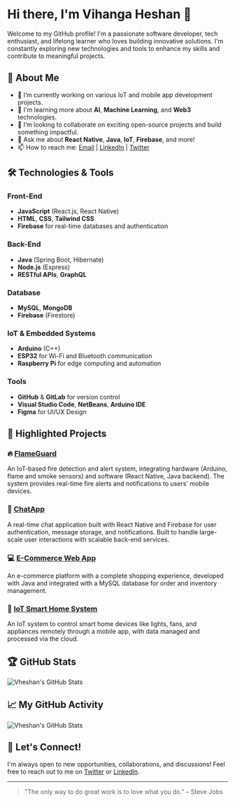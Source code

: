 # Hi there, I'm Vihanga Heshan 👋

Welcome to my GitHub profile! I'm a passionate software developer, tech enthusiast, and lifelong learner who loves building innovative solutions. I'm constantly exploring new technologies and tools to enhance my skills and contribute to meaningful projects.

## 🚀 About Me

- 🔭 I’m currently working on various IoT and mobile app development projects.
- 🌱 I'm learning more about **AI**, **Machine Learning**, and **Web3** technologies.
- 👯 I’m looking to collaborate on exciting open-source projects and build something impactful.
- 💬 Ask me about **React Native**, **Java**, **IoT**, **Firebase**, and more!
- 📫 How to reach me: [Email](mailto:your.email@example.com) | [LinkedIn](https://www.linkedin.com/in/vheshan) | [Twitter](https://twitter.com/vheshan)

## 🛠️ Technologies & Tools

### Front-End
- **JavaScript** (React.js, React Native)
- **HTML**, **CSS**, **Tailwind CSS**
- **Firebase** for real-time databases and authentication

### Back-End
- **Java** (Spring Boot, Hibernate)
- **Node.js** (Express)
- **RESTful APIs**, **GraphQL**

### Database
- **MySQL**, **MongoDB**
- **Firebase** (Firestore)

### IoT & Embedded Systems
- **Arduino** (C++)
- **ESP32** for Wi-Fi and Bluetooth communication
- **Raspberry Pi** for edge computing and automation

### Tools
- **GitHub** & **GitLab** for version control
- **Visual Studio Code**, **NetBeans**, **Arduino IDE**
- **Figma** for UI/UX Design

## 🌟 Highlighted Projects

### 🔥 [FlameGuard](https://github.com/Vheshan37/Flame-Guard)
An IoT-based fire detection and alert system, integrating hardware (Arduino, flame and smoke sensors) and software (React Native, Java backend). The system provides real-time fire alerts and notifications to users' mobile devices.

### 📱 [ChatApp](https://github.com/Vheshan37/ChatApp)
A real-time chat application built with React Native and Firebase for user authentication, message storage, and notifications. Built to handle large-scale user interactions with scalable back-end services.

### 💻 [E-Commerce Web App](https://github.com/Vheshan37/E-Commerce-App)
An e-commerce platform with a complete shopping experience, developed with Java and integrated with a MySQL database for order and inventory management.

### 🔧 [IoT Smart Home System](https://github.com/Vheshan37/IoT-Smart-Home)
An IoT system to control smart home devices like lights, fans, and appliances remotely through a mobile app, with data managed and processed via the cloud.

## 🏆 GitHub Stats

![Vheshan's GitHub Stats](https://github-readme-stats.vercel.app/api?username=Vheshan37&show_icons=true&hide_title=true&count_private=true&hide=prs&theme=radical)

## 📈 My GitHub Activity

![Vheshan's GitHub Stats](https://github-readme-streak-stats.herokuapp.com/?user=Vheshan37&theme=radical)

## 💬 Let's Connect!

I'm always open to new opportunities, collaborations, and discussions! Feel free to reach out to me on [Twitter](https://twitter.com/vheshan) or [LinkedIn](https://www.linkedin.com/in/vheshan).

---

> "The only way to do great work is to love what you do." – Steve Jobs

